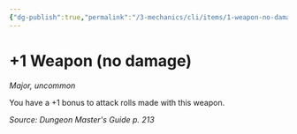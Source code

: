 ```yaml
---
{"dg-publish":true,"permalink":"/3-mechanics/cli/items/1-weapon-no-damage/","tags":["ttrpg-cli/compendium/src/5e/dmg","ttrpg-cli/item/rarity/uncommon","ttrpg-cli/item/tier/major","ttrpg-cli/item/wondrous/generic-variant"],"noteIcon":""}
---
```


# +1 Weapon (no damage)
*Major, uncommon*  



You have a +1 bonus to attack rolls made with this weapon.

*Source: Dungeon Master's Guide p. 213*